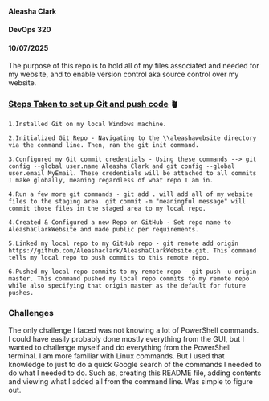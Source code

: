 <picture>
 <source media="(prefers-color-scheme: dark)" srcset="[YOUR-DARKMODE-IMAGE](https://png.pngtree.com/png-clipart/20220603/original/pngtree-plants-grown-on-the-balcony-isolated-transparent-background-png-image_7899791.png)">
 <source media="(prefers-color-scheme: light)" srcset="[YOUR-LIGHTMODE-IMAGE](https://png.pngtree.com/png-clipart/20220603/original/pngtree-plants-grown-on-the-balcony-isolated-transparent-background-png-image_7899791.png)">
</picture>

#### Aleasha Clark
#### DevOps 320
#### 10/07/2025

The purpose of this repo is to hold all of my files associated and needed for my website, and to enable version control aka source control over my website.

### <ins>Steps Taken to set up Git and push code</ins> 🪴 
```
1.Installed Git on my local Windows machine. 

2.Initialized Git Repo - Navigating to the \\aleashawebsite directory via the command line. Then, ran the git init command.

3.Configured my Git commit credentials - Using these commands --> git config --global user.name Aleasha Clark and git config --global user.email MyEmail. These credentials will be attached to all commits I make globally, meaning regardless of what repo I am in.

4.Run a few more git commands - git add . will add all of my website files to the staging area. git commit -m "meaningful message" will commit those files in the staged area to my local repo.

4.Created & Configured a new Repo on GitHub - Set repo name to AleashaClarkWebsite and made public per requirements. 

5.Linked my local repo to my GitHub repo - git remote add origin https://github.com/Aleashaclark/AleashaClarkWebsite.git. This command tells my local repo to push commits to this remote repo.   

6.Pushed my local repo commits to my remote repo - git push -u origin master. This command pushed my local repo commits to my remote repo while also specifying that origin master as the default for future pushes.
```
### Challenges  
The only challenge I faced was not knowing a lot of PowerShell commands. I could have easily probably done mostly everything from the GUI, but I wanted to challenge myself and do everything from the PowerShell terminal. I am more familiar with Linux commands. But I used that knowledge to just to do a quick Google search of the commands I needed to do what I needed to do. Such as, creating this README file, adding contents and viewing what I added all from the command line. Was simple to figure out.


